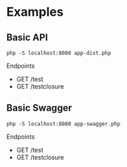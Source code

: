 # Examples

## Basic API

```
php -S localhost:8080 app-dist.php 
```

Endpoints

- GET /test
- GET /testclosure

## Basic Swagger

```
php -S localhost:8080 app-swagger.php 
```

Endpoints

- GET /test
- GET /testclosure
